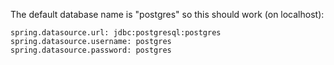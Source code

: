 The default database name is "postgres" so this should work (on localhost):

```
spring.datasource.url: jdbc:postgresql:postgres
spring.datasource.username: postgres
spring.datasource.password: postgres
```
